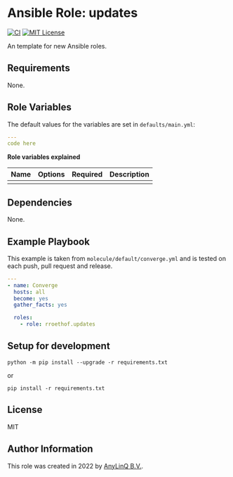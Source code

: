 # Ansible Role: updates

[![CI](https://github.com/rroethof/ansible-updates/actions/workflows/ci.yml/badge.svg?branch=main)](https://github.com/rroethof/ansible-updates/actions/workflows/ci.yml)
[![MIT License](http://img.shields.io/badge/license-MIT-blue.svg?style=flat)](LICENSE)

An template for new Ansible roles.

## Requirements

None.

## Role Variables

The default values for the variables are set in `defaults/main.yml`:
```yaml
---
code here
```


**Role variables explained**

| Name | Options | Required | Description |
|---|---|---|---|
|   |   |   |   |

## Dependencies

None.

## Example Playbook

This example is taken from `molecule/default/converge.yml` and is tested on each push, pull request and release.
```yaml
---
- name: Converge
  hosts: all
  become: yes
  gather_facts: yes

  roles:
    - role: rroethof.updates
```

## Setup for development

```python -m pip install --upgrade -r requirements.txt```

or

```pip install -r requirements.txt```

## License

MIT

## Author Information

This role was created in 2022 by [AnyLinQ B.V.](https://github.com/AnyLinQ-B-V).
